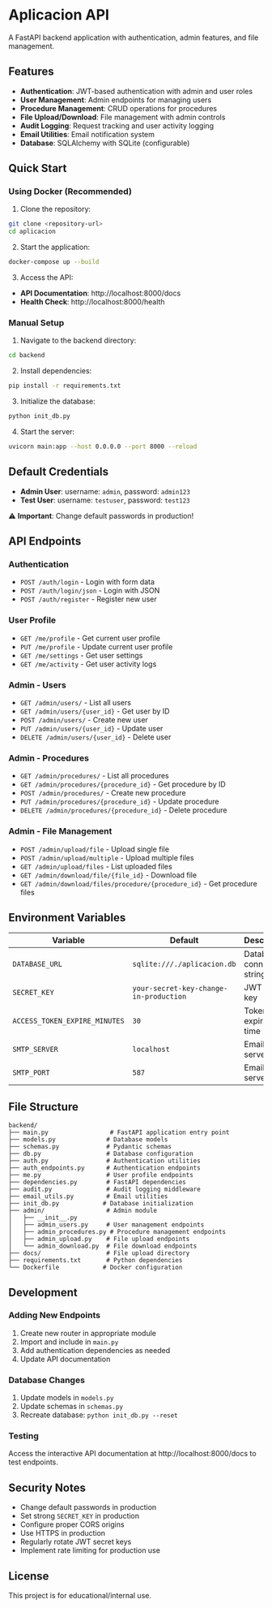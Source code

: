 # Aplicacion API

A FastAPI backend application with authentication, admin features, and file management.

## Features

- **Authentication**: JWT-based authentication with admin and user roles
- **User Management**: Admin endpoints for managing users
- **Procedure Management**: CRUD operations for procedures
- **File Upload/Download**: File management with admin controls
- **Audit Logging**: Request tracking and user activity logging
- **Email Utilities**: Email notification system
- **Database**: SQLAlchemy with SQLite (configurable)

## Quick Start

### Using Docker (Recommended)

1. Clone the repository:
```bash
git clone <repository-url>
cd aplicacion
```

2. Start the application:
```bash
docker-compose up --build
```

3. Access the API:
- **API Documentation**: http://localhost:8000/docs
- **Health Check**: http://localhost:8000/health

### Manual Setup

1. Navigate to the backend directory:
```bash
cd backend
```

2. Install dependencies:
```bash
pip install -r requirements.txt
```

3. Initialize the database:
```bash
python init_db.py
```

4. Start the server:
```bash
uvicorn main:app --host 0.0.0.0 --port 8000 --reload
```

## Default Credentials

- **Admin User**: username: `admin`, password: `admin123`
- **Test User**: username: `testuser`, password: `test123`

⚠️ **Important**: Change default passwords in production!

## API Endpoints

### Authentication
- `POST /auth/login` - Login with form data
- `POST /auth/login/json` - Login with JSON
- `POST /auth/register` - Register new user

### User Profile
- `GET /me/profile` - Get current user profile
- `PUT /me/profile` - Update current user profile
- `GET /me/settings` - Get user settings
- `GET /me/activity` - Get user activity logs

### Admin - Users
- `GET /admin/users/` - List all users
- `GET /admin/users/{user_id}` - Get user by ID
- `POST /admin/users/` - Create new user
- `PUT /admin/users/{user_id}` - Update user
- `DELETE /admin/users/{user_id}` - Delete user

### Admin - Procedures
- `GET /admin/procedures/` - List all procedures
- `GET /admin/procedures/{procedure_id}` - Get procedure by ID
- `POST /admin/procedures/` - Create new procedure
- `PUT /admin/procedures/{procedure_id}` - Update procedure
- `DELETE /admin/procedures/{procedure_id}` - Delete procedure

### Admin - File Management
- `POST /admin/upload/file` - Upload single file
- `POST /admin/upload/multiple` - Upload multiple files
- `GET /admin/upload/files` - List uploaded files
- `GET /admin/download/file/{file_id}` - Download file
- `GET /admin/download/files/procedure/{procedure_id}` - Get procedure files

## Environment Variables

| Variable | Default | Description |
|----------|---------|-------------|
| `DATABASE_URL` | `sqlite:///./aplicacion.db` | Database connection string |
| `SECRET_KEY` | `your-secret-key-change-in-production` | JWT secret key |
| `ACCESS_TOKEN_EXPIRE_MINUTES` | `30` | Token expiration time |
| `SMTP_SERVER` | `localhost` | Email server |
| `SMTP_PORT` | `587` | Email server port |

## File Structure

```
backend/
├── main.py                 # FastAPI application entry point
├── models.py              # Database models
├── schemas.py             # Pydantic schemas
├── db.py                  # Database configuration
├── auth.py                # Authentication utilities
├── auth_endpoints.py      # Authentication endpoints
├── me.py                  # User profile endpoints
├── dependencies.py        # FastAPI dependencies
├── audit.py               # Audit logging middleware
├── email_utils.py         # Email utilities
├── init_db.py            # Database initialization
├── admin/                 # Admin module
│   ├── __init__.py
│   ├── admin_users.py     # User management endpoints
│   ├── admin_procedures.py # Procedure management endpoints
│   ├── admin_upload.py    # File upload endpoints
│   └── admin_download.py  # File download endpoints
├── docs/                  # File upload directory
├── requirements.txt       # Python dependencies
└── Dockerfile            # Docker configuration
```

## Development

### Adding New Endpoints

1. Create new router in appropriate module
2. Import and include in `main.py`
3. Add authentication dependencies as needed
4. Update API documentation

### Database Changes

1. Update models in `models.py`
2. Update schemas in `schemas.py`
3. Recreate database: `python init_db.py --reset`

### Testing

Access the interactive API documentation at http://localhost:8000/docs to test endpoints.

## Security Notes

- Change default passwords in production
- Set strong `SECRET_KEY` in production
- Configure proper CORS origins
- Use HTTPS in production
- Regularly rotate JWT secret keys
- Implement rate limiting for production use

## License

This project is for educational/internal use.